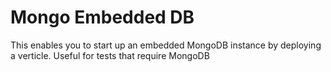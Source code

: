 # Mongo Embedded DB

This enables you to start up an embedded MongoDB instance by deploying a verticle. Useful for tests that
require MongoDB
